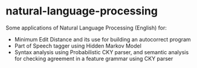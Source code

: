 # natural-language-processing

Some applications of Natural Language Processing (English) for:
* Minimum Edit Distance and its use for building an autocorrect program
* Part of Speech tagger using Hidden Markov Model
* Syntax analysis using Probabilistic CKY parser, and semantic analysis for checking agreement in a feature grammar using CKY parser
